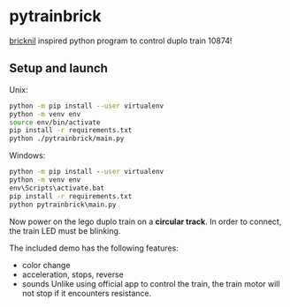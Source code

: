# pytrainbrick

[bricknil](https://github.com/virantha/bricknil) inspired python program to control duplo train 10874!

## Setup and launch

Unix:
```sh
python -m pip install --user virtualenv
python -m venv env
source env/bin/activate
pip install -r requirements.txt
python ./pytrainbrick/main.py
```

Windows:
```bat
python -m pip install --user virtualenv
python -m venv env
env\Scripts\activate.bat
pip install -r requirements.txt
python pytrainbrick\main.py
```

Now power on the lego duplo train on a **circular track**. In order to connect, the train LED must be blinking.

The included demo has the following features:
  - color change
  - acceleration, stops, reverse
  - sounds
Unlike using official app to control the train, the train motor will not stop if it encounters resistance.
